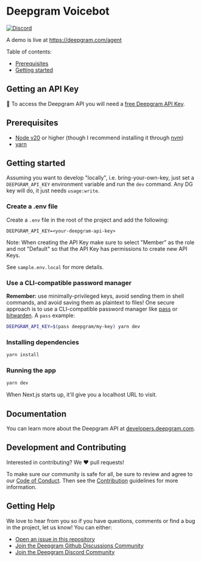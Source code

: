 # Deepgram Voicebot

[![Discord](https://dcbadge.vercel.app/api/server/xWRaCDBtW4?style=flat)](https://discord.gg/xWRaCDBtW4)

A demo is live at https://deepgram.com/agent

Table of contents:

- [Prerequisites](#prerequisites)
- [Getting started](#getting-started)

## Getting an API Key

🔑 To access the Deepgram API you will need a [free Deepgram API Key](https://console.deepgram.com/signup?jump=keys).

## Prerequisites

- [Node v20](https://nodejs.org/en/download/) or higher (though I recommend installing it through [nvm](https://github.com/nvm-sh/nvm#installing-and-updating))
- [yarn](https://classic.yarnpkg.com/en/docs/install)

## Getting started

Assuming you want to develop "locally", i.e. bring-your-own-key, just set a `DEEPGRAM_API_KEY`
environment variable and run the `dev` command. Any DG key will do, it just needs `usage:write`.

### Create a .env file

Create a `.env` file in the root of the project and add the following:

```
DEEPGRAM_API_KEY=<your-deepgram-api-key>
```

Note: When creating the API Key make sure to select "Member" as the role and not "Default" so that the API Key has permissions to create new API Keys.

See `sample.env.local` for more details.

### Use a CLI-compatible password manager

**Remember:** use minimally-privileged keys, avoid sending them in shell commands, and avoid saving
them as plaintext to files! One secure approach is to use a CLI-compatible password manager like
[pass](https://www.passwordstore.org/) or [bitwarden](https://bitwarden.com/help/cli/). A `pass`
example:

```sh
DEEPGRAM_API_KEY=$(pass deepgram/my-key) yarn dev
```

### Installing dependencies

```sh
yarn install
```

### Running the app

```sh
yarn dev
```

When Next.js starts up, it'll give you a localhost URL to visit.

## Documentation

You can learn more about the Deepgram API at [developers.deepgram.com](https://developers.deepgram.com/docs).

## Development and Contributing

Interested in contributing? We ❤️ pull requests!

To make sure our community is safe for all, be sure to review and agree to our
[Code of Conduct](./.github/CODE_OF_CONDUCT.md). Then see the
[Contribution](./.github/CONTRIBUTING.md) guidelines for more information.

## Getting Help

We love to hear from you so if you have questions, comments or find a bug in the
project, let us know! You can either:

- [Open an issue in this repository](https://github.com/deepgram-devs/deepgram-voice-agent-demo/issues/new)
- [Join the Deepgram Github Discussions Community](https://github.com/orgs/deepgram/discussions)
- [Join the Deepgram Discord Community](https://discord.gg/xWRaCDBtW4)

[license]: LICENSE.txt

